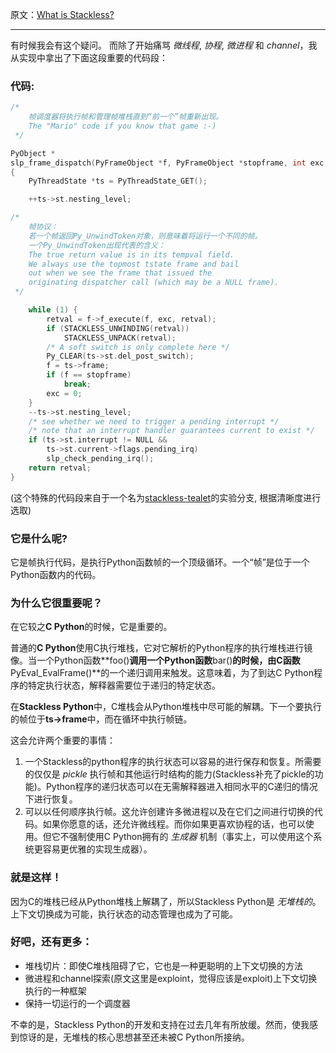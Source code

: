 原文：[What is Stackless?](http://cosmicpercolator.com/2016/02/02/what-is-stackless/)

---
有时候我会有这个疑问。 而除了开始痛骂 _微线程_, _协程_, _微进程_ 和 _channel_，我从实现中拿出了下面这段重要的代码段：

### 代码:
```c
/*
    帧调度器将执行帧和管理帧堆栈直到“前一个”帧重新出现。
    The "Mario" code if you know that game :-)
 */

PyObject *
slp_frame_dispatch(PyFrameObject *f, PyFrameObject *stopframe, int exc, PyObject *retval)
{
    PyThreadState *ts = PyThreadState_GET();

    ++ts->st.nesting_level;

/*
    帧协议：
    若一个帧返回Py_UnwindToken对象，则意味着将运行一个不同的帧。
    一个Py_UnwindToken出现代表的含义：
    The true return value is in its tempval field.
    We always use the topmost tstate frame and bail
    out when we see the frame that issued the
    originating dispatcher call (which may be a NULL frame).
 */

    while (1) {
        retval = f->f_execute(f, exc, retval);
        if (STACKLESS_UNWINDING(retval))
            STACKLESS_UNPACK(retval);
        /* A soft switch is only complete here */
        Py_CLEAR(ts->st.del_post_switch);
        f = ts->frame;
        if (f == stopframe)
            break;
        exc = 0;
    }
    --ts->st.nesting_level;
    /* see whether we need to trigger a pending interrupt */
    /* note that an interrupt handler guarantees current to exist */
    if (ts->st.interrupt != NULL &&
        ts->st.current->flags.pending_irq)
        slp_check_pending_irq();
    return retval;
}
```

(这个特殊的代码段来自于一个名为[stackless-tealet](https://bitbucket.org/krisvale/stackless-tealet/src/993c788a4b5d3c6bed63e9cbc5bc2df440e37bc2/Stackless/core/stacklesseval.c?at=2.7-slpt)的实验分支, 根据清晰度进行选取)

### 它是什么呢?

它是帧执行代码，是执行Python函数帧的一个顶级循环。一个“帧”是位于一个Python函数内的代码。

### 为什么它很重要呢？

在它较之**C Python**的时候，它是重要的。

普通的**C Python**使用C执行堆栈，它对它解析的Python程序的执行堆栈进行镜像。当一个Python函数**foo()**调用一个Python函数**bar()**的时候，由C函数**PyEval_EvalFrame()**的一个递归调用来触发。这意味着，为了到达C Python程序的特定执行状态，解释器需要位于递归的特定状态。

在**Stackless Python**中，C堆栈会从Python堆栈中尽可能的解耦。下一个要执行的帧位于**ts->frame**中，而在循环中执行帧链。

这会允许两个重要的事情：

1.  一个Stackless的python程序的执行状态可以容易的进行保存和恢复。所需要的仅仅是 _pickle_ 执行帧和其他运行时结构的能力(Stackless补充了pickle的功能)。Python程序的递归状态可以在无需解释器进入相同水平的C递归的情况下进行恢复。
2.  可以以任何顺序执行帧。这允许创建许多微进程以及在它们之间进行切换的代码。如果你愿意的话，还允许微线程。而你如果更喜欢协程的话，也可以使用。但它不强制使用C Python拥有的 _生成器_ 机制（事实上，可以使用这个系统更容易更优雅的实现生成器）。

### 就是这样！

因为C的堆栈已经从Python堆栈上解耦了，所以Stackless Python是 _无堆栈的_。上下文切换成为可能，执行状态的动态管理也成为了可能。

### 好吧，还有更多：

*   堆栈切片：即使C堆栈阻碍了它，它也是一种更聪明的上下文切换的方法
*   微进程和channel探索(原文这里是exploint，觉得应该是exploit)上下文切换执行的一种框架
*   保持一切运行的一个调度器

不幸的是，Stackless Python的开发和支持在过去几年有所放缓。然而，使我感到惊讶的是，无堆栈的核心思想甚至还未被C Python所接纳。
